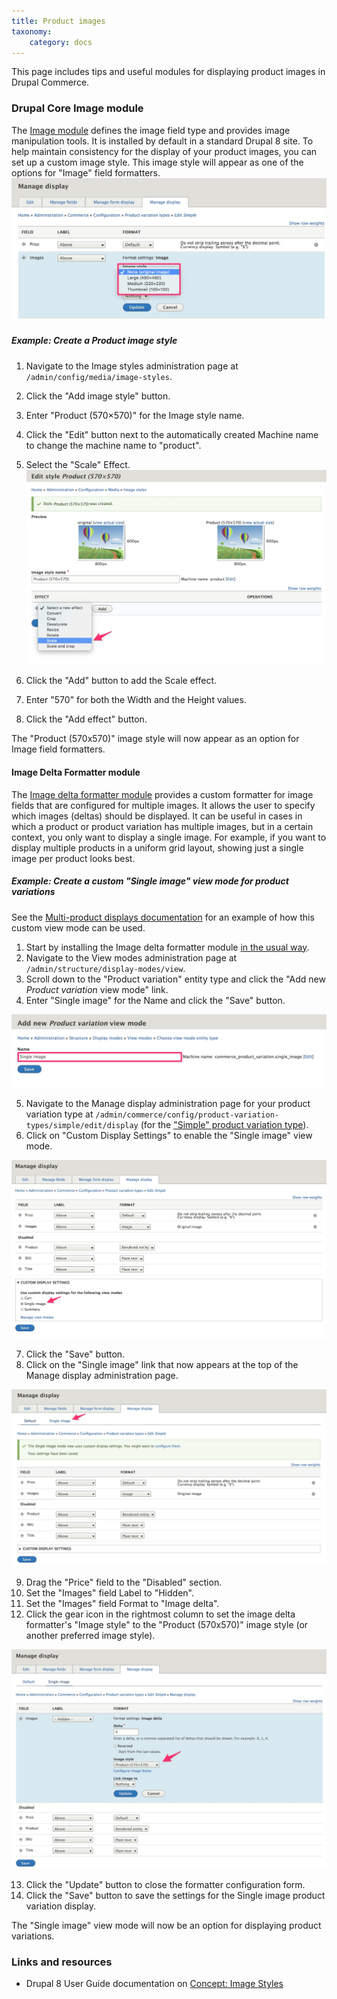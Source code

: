 ```yaml
---
title: Product images
taxonomy:
    category: docs
---
```


This page includes tips and useful modules for displaying product images in Drupal Commerce.

### Drupal Core Image module
The [Image module] defines the image field type and provides image manipulation tools. It is installed by default in a standard Drupal 8 site. To help maintain consistency for the display of your product images, you can set up a custom image style. This image style will appear as one of the options for "Image" field formatters.
![Create Image view mode](../../images/display-product-images-2.jpg)

##### **Example:** Create a Product image style
1. Navigate to the Image styles administration page at `/admin/config/media/image-styles`.
2. Click the "Add image style" button.
3. Enter "Product (570×570)" for the Image style name.
4. Click the "Edit" button next to the automatically created Machine name to change the machine name to "product".
5. Select the "Scale" Effect.
![Create Image view mode](../../images/display-product-images-3.jpg)

6. Click the "Add" button to add the Scale effect.
7. Enter "570" for both the Width and the Height values.
8. Click the "Add effect" button.

The "Product (570x570)" image style will now appear as an option for Image field formatters.

#### Image Delta Formatter module
The [Image delta formatter module] provides a custom formatter for image fields that are configured for multiple images. It allows the user to specify which images (deltas) should be displayed. It can be useful in cases in which a product or product variation has multiple images, but in a certain context, you only want to display a single image. For example, if you want to display multiple products in a uniform grid layout, showing just a single image per product looks best.

##### **Example:** Create a custom "Single image" view mode for product variations
See the [Multi-product displays documentation](../05.multiple-products) for an example of how this custom view mode can be used.
1. Start by installing the Image delta formatter module [in the usual way](../../../02-install-update/-6.extending).
2. Navigate to the View modes administration page at `/admin/structure/display-modes/view`.
3. Scroll down to the "Product variation" entity type and click the "Add new *Product variation* view mode" link.
4. Enter "Single image" for the Name and click the "Save" button.

![Create Image view mode](../../images/display-product-images-1.jpg)

5. Navigate to the Manage display administration page for your product variation type at `/admin/commerce/config/product-variation-types/simple/edit/display` (for the ["Simple" product variation type](../../02.product-architecture/01.simple-product)).
6. Click on "Custom Display Settings" to enable the "Single image" view mode.

![Enable Single image view mode](../../images/display-product-images-4.jpg)

7. Click the "Save" button.
8. Click on the "Single image" link that now appears at the top of the Manage display administration page.

![Configure Single image view mode](../../images/display-product-images-5.jpg)

9. Drag the "Price" field to the "Disabled" section.
10. Set the "Images" field Label to "Hidden".
11. Set the "Images" field Format to "Image delta".
12. Click the gear icon in the rightmost column to set the image delta formatter's "Image style" to the "Product (570x570)" image style (or another preferred image style).

![Configure Image delta formatter](../../images/display-product-images-6.jpg)

13. Click the "Update" button to close the formatter configuration form.
14. Click the "Save" button to save the settings for the Single image product variation display.

The "Single image" view mode will now be an option for displaying product variations.


### Links and resources
* Drupal 8 User Guide documentation on [Concept: Image Styles]


[Image module]: https://www.drupal.org/docs/8/core/modules/image
[Image delta formatter module]: https://www.drupal.org/project/image_delta_formatter
[Concept: Image Styles]: https://www.drupal.org/docs/user_guide/en/structure-image-styles.html

